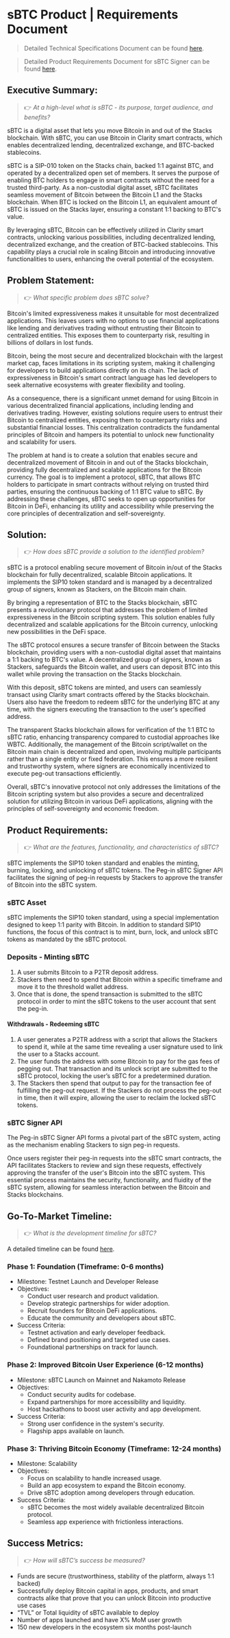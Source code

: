 # sBTC Product | Requirements Document

> Detailed Technical Specifications Document can be found [here](sbtc-tsd.md).

> Detailed Product Requirements Document for sBTC Signer can be found [here](sbtc-signer-prd.md).

## Executive Summary:

> 👉 _At a high-level what is sBTC - its purpose, target audience, and benefits?_

sBTC is a digital asset that lets you move Bitcoin in and out of the Stacks blockchain. With sBTC, you can use Bitcoin in Clarity smart contracts, which enables decentralized lending, decentralized exchange, and BTC-backed stablecoins.

sBTC is a SIP-010 token on the Stacks chain, backed 1:1 against BTC, and operated by a decentralized open set of members. It serves the purpose of enabling BTC holders to engage in smart contracts without the need for a trusted third-party. As a non-custodial digital asset, sBTC facilitates seamless movement of Bitcoin between the Bitcoin L1 and the Stacks blockchain. When BTC is locked on the Bitcoin L1, an equivalent amount of sBTC is issued on the Stacks layer, ensuring a constant 1:1 backing to BTC's value.

By leveraging sBTC, Bitcoin can be effectively utilized in Clarity smart contracts, unlocking various possibilities, including decentralized lending, decentralized exchange, and the creation of BTC-backed stablecoins. This capability plays a crucial role in scaling Bitcoin and introducing innovative functionalities to users, enhancing the overall potential of the ecosystem.

## Problem Statement:

> 👉 _What specific problem does sBTC solve?_

Bitcoin's limited expressiveness makes it unsuitable for most decentralized applications. This leaves users with no options to use financial applications like lending and derivatives trading without entrusting their Bitcoin to centralized entities. This exposes them to counterparty risk, resulting in billions of dollars in lost funds.

Bitcoin, being the most secure and decentralized blockchain with the largest market cap, faces limitations in its scripting system, making it challenging for developers to build applications directly on its chain. The lack of expressiveness in Bitcoin's smart contract language has led developers to seek alternative ecosystems with greater flexibility and tooling.

As a consequence, there is a significant unmet demand for using Bitcoin in various decentralized financial applications, including lending and derivatives trading. However, existing solutions require users to entrust their Bitcoin to centralized entities, exposing them to counterparty risks and substantial financial losses. This centralization contradicts the fundamental principles of Bitcoin and hampers its potential to unlock new functionality and scalability for users.

The problem at hand is to create a solution that enables secure and decentralized movement of Bitcoin in and out of the Stacks blockchain, providing fully decentralized and scalable applications for the Bitcoin currency. The goal is to implement a protocol, sBTC, that allows BTC holders to participate in smart contracts without relying on trusted third parties, ensuring the continuous backing of 1:1 BTC value to sBTC. By addressing these challenges, sBTC seeks to open up opportunities for Bitcoin in DeFi, enhancing its utility and accessibility while preserving the core principles of decentralization and self-sovereignty.

## Solution:

> 👉 _How does sBTC provide a solution to the identified problem?_

sBTC is a protocol enabling secure movement of Bitcoin in/out of the Stacks blockchain for fully decentralized, scalable Bitcoin applications. It implements the SIP10 token standard and is managed by a decentralized group of signers, known as Stackers, on the Bitcoin main chain.

By bringing a representation of BTC to the Stacks blockchain, sBTC presents a revolutionary protocol that addresses the problem of limited expressiveness in the Bitcoin scripting system. This solution enables fully decentralized and scalable applications for the Bitcoin currency, unlocking new possibilities in the DeFi space.

The sBTC protocol ensures a secure transfer of Bitcoin between the Stacks blockchain, providing users with a non-custodial digital asset that maintains a 1:1 backing to BTC's value. A decentralized group of signers, known as Stackers, safeguards the Bitcoin wallet, and users can deposit BTC into this wallet while proving the transaction on the Stacks blockchain.

With this deposit, sBTC tokens are minted, and users can seamlessly transact using Clarity smart contracts offered by the Stacks blockchain. Users also have the freedom to redeem sBTC for the underlying BTC at any time, with the signers executing the transaction to the user's specified address.

The transparent Stacks blockchain allows for verification of the 1:1 BTC to sBTC ratio, enhancing transparency compared to custodial approaches like WBTC. Additionally, the management of the Bitcoin script/wallet on the Bitcoin main chain is decentralized and open, involving multiple participants rather than a single entity or fixed federation. This ensures a more resilient and trustworthy system, where signers are economically incentivized to execute peg-out transactions efficiently.

Overall, sBTC's innovative protocol not only addresses the limitations of the Bitcoin scripting system but also provides a secure and decentralized solution for utilizing Bitcoin in various DeFi applications, aligning with the principles of self-sovereignty and economic freedom.

## Product Requirements:

> 👉 _What are the features, functionality, and characteristics of sBTC?_

sBTC implements the SIP10 token standard and enables the minting, burning, locking, and unlocking of sBTC tokens. The Peg-in sBTC Signer API facilitates the signing of peg-in requests by Stackers to approve the transfer of Bitcoin into the sBTC system.

### **sBTC Asset**

sBTC implements the SIP10 token standard, using a special implementation designed to keep 1:1 parity with Bitcoin. In addition to standard SIP10 functions, the focus of this contract is to mint, burn, lock, and unlock sBTC tokens as mandated by the sBTC protocol.

### **Deposits - Minting sBTC**

1. A user submits Bitcoin to a P2TR deposit address.
2. Stackers then need to spend that Bitcoin within a specific timeframe and move it to the threshold wallet address.
3. Once that is done, the spend transaction is submitted to the sBTC protocol in order to mint the sBTC tokens to the user account that sent the peg-in.

#### **Withdrawals - Redeeming sBTC**

1. A user generates a P2TR address with a script that allows the Stackers to spend it, while at the same time revealing a user signature used to link the user to a Stacks account.
2. The user funds the address with some Bitcoin to pay for the gas fees of pegging out. That transaction and its unlock script are submitted to the sBTC protocol, locking the user’s sBTC for a predetermined duration.
3. The Stackers then spend that output to pay for the transaction fee of fulfilling the peg-out request. If the Stackers do not process the peg-out in time, then it will expire, allowing the user to reclaim the locked sBTC tokens.

### **sBTC Signer API**

The Peg-in sBTC Signer API forms a pivotal part of the sBTC system, acting as the mechanism enabling Stackers to sign peg-in requests.

Once users register their peg-in requests into the sBTC smart contracts, the API facilitates Stackers to review and sign these requests, effectively approving the transfer of the user's Bitcoin into the sBTC system. This essential process maintains the security, functionality, and fluidity of the sBTC system, allowing for seamless interaction between the Bitcoin and Stacks blockchains.

## Go-To-Market Timeline:

> 👉 _What is the development timeline for sBTC?_

A detailed timeline can be found [here](https://www.bitcoinwrites.com/p/growing-bitcoin-economy-road-sbtc).

### Phase 1: Foundation (Timeframe: 0-6 months)

- Milestone: Testnet Launch and Developer Release
- Objectives:
  - Conduct user research and product validation.
  - Develop strategic partnerships for wider adoption.
  - Recruit founders for Bitcoin DeFi applications.
  - Educate the community and developers about sBTC.
- Success Criteria:
  - Testnet activation and early developer feedback.
  - Defined brand positioning and targeted use cases.
  - Foundational partnerships on track for launch.

### Phase 2: Improved Bitcoin User Experience (6-12 months)

- Milestone: sBTC Launch on Mainnet and Nakamoto Release
- Objectives:
  - Conduct security audits for codebase.
  - Expand partnerships for more accessibility and liquidity.
  - Host hackathons to boost user activity and app development.
- Success Criteria:
  - Strong user confidence in the system's security.
  - Flagship apps available on launch.

### Phase 3: Thriving Bitcoin Economy (Timeframe: 12-24 months)

- Milestone: Scalability
- Objectives:
  - Focus on scalability to handle increased usage.
  - Build an app ecosystem to expand the Bitcoin economy.
  - Drive sBTC adoption among developers through education.
- Success Criteria:
  - sBTC becomes the most widely available decentralized Bitcoin protocol.
  - Seamless app experience with frictionless interactions.

## Success Metrics:

> 👉 _How will sBTC’s success be measured?_

- Funds are secure (trustworthiness, stability of the platform, always 1:1 backed)
- Successfully deploy Bitcoin capital in apps, products, and smart contracts alike that prove that you can unlock Bitcoin into productive use cases
- “TVL” or Total liquidity of sBTC available to deploy
- Number of apps launched and have X% MoM user growth
- 150 new developers in the ecosystem six months post-launch
